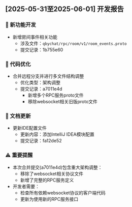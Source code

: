## [2025-05-31至2025-06-01] 开发报告

### 🚀 新功能开发
- 新增房间事件相关功能
  - 涉及文件：`qbychat/rpc/room/v1/room_events.proto`
  - 提交记录：1b755e60

### 🔧 代码优化
- 合并远程分支并进行多文件结构调整
  - 优化类型：架构调整
  - 提交记录：a7011e4d
    - 新增多个RPC服务proto文件
    - 移除websocket相关旧版proto文件

### 📝 文档更新
- 更新IDE配置文件
  - 更新内容：添加IntelliJ IDEA模块配置
  - 提交记录：fa12de52

### ⚠️ 重要提醒
- 本次合并提交(a7011e4d)包含重大架构调整：
  - 移除了websocket相关协议文件
  - 新增了完整的RPC服务定义
- 开发者需要：
  - 检查所有依赖websocket协议的客户端代码
  - 更新为使用新的RPC服务接口